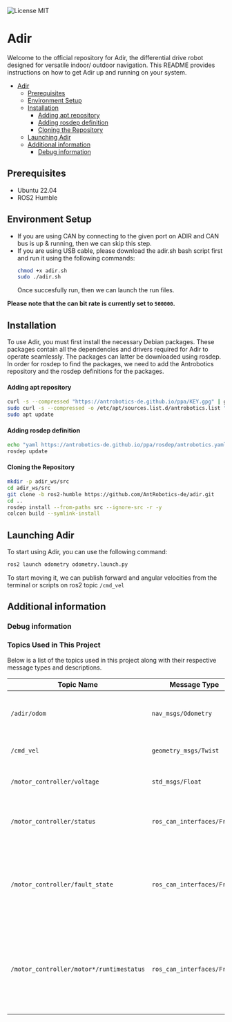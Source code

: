 ![License MIT](https://img.shields.io/github/license/AntRobotics-de/adir?color=blue)
# Adir

Welcome to the official repository for Adir, the differential drive robot designed for versatile indoor/ outdoor navigation. This README provides instructions on how to get Adir up and running on your system.

- [Adir](#adir)
  - [Prerequisites](#prerequisites)
  - [Environment Setup](#environment-setup)
  - [Installation](#installation)
      - [Adding apt repository](#adding-apt-repository)
      - [Adding rosdep definition](#adding-rosdep-definition)
      - [Cloning the Repository](#cloning-the-repository)
  - [Launching Adir](#launching-adir)
  - [Additional information](#additional-information)
    - [Debug information](#debug-information)



## Prerequisites

- Ubuntu 22.04
- ROS2 Humble

## Environment Setup
- If you are using CAN by connecting to the given port on ADIR and CAN bus is up & running, then we can skip this step. 
- If you are using USB cable, please download the adir.sh bash script first and run it using the following commands: 
    ```bash
    chmod +x adir.sh
    sudo ./adir.sh
    ```
  Once succesfully run, then we can launch the run files.

**Please note that the can bit rate is currently set to `500000`.**


## Installation

To use Adir, you must first install the necessary Debian packages. These packages contain all the dependencies and drivers required for Adir to operate seamlessly. The packages can latter be downloaded using rosdep. In order for rosdep to find the packages, we need to add the Antrobotics repository and the rosdep definitions for the packages.

#### Adding apt repository
```bash
curl -s --compressed "https://antrobotics-de.github.io/ppa/KEY.gpg" | gpg --dearmor | sudo tee /etc/apt/trusted.gpg.d/antrobotics_ppa.gpg >/dev/null
sudo curl -s --compressed -o /etc/apt/sources.list.d/antrobotics.list "https://antrobotics-de.github.io/ppa/antrobotics.list"
sudo apt update
```

#### Adding rosdep definition

```bash
echo "yaml https://antrobotics-de.github.io/ppa/rosdep/antrobotics.yaml" | sudo tee /etc/ros/rosdep/sources.list.d/antrobotics.list >/dev/null
rosdep update
```
#### Cloning the Repository

```bash
mkdir -p adir_ws/src
cd adir_ws/src
git clone -b ros2-humble https://github.com/AntRobotics-de/adir.git
cd ..
rosdep install --from-paths src --ignore-src -r -y
colcon build --symlink-install
```


## Launching Adir

To start using Adir, you can use the following command:

```bash
ros2 launch odometry odometry.launch.py
```

To start moving it, we can publish forward and angular velocities from the terminal or scripts on ros2 topic `/cmd_vel`


## Additional information

### Debug information

### Topics Used in This Project

Below is a list of the topics used in this project along with their respective message types and descriptions.

| Topic Name       | Message Type          | Description                                             |
| ---------------- | --------------------- | ------------------------------------------------------- |
| `/adir/odom`     | `nav_msgs/Odometry`     | Publishes the adir odometry information(currently only using wheel encoders)                              |
| `/cmd_vel`       | `geometry_msgs/Twist` | Subscribes to velocity commands for the robot           |
| `/motor_controller/voltage  `       | `std_msgs/Float` | Publishes robot voltage. `Please charge when it falls below 23V`           |
| `/motor_controller/status`       | `ros_can_interfaces/Frame` | Publishes information on serial,pulse or analog mode and stall detection           |
| `/motor_controller/fault_state`     | `ros_can_interfaces/Frame`     | Publishes information on overheating, undervoltage, overvoltage, shortcircuit, emergency stop, motor sensor setup fault & mosfet failure                             |
| `/motor_controller/motor*/runtimestatus`     | `ros_can_interfaces/Frame`     | Publishes information on amps limit active, motor stall. loop error detection, safety stop active, forward limit triggered, reverse limit triggered & amps trigger activated                             |










